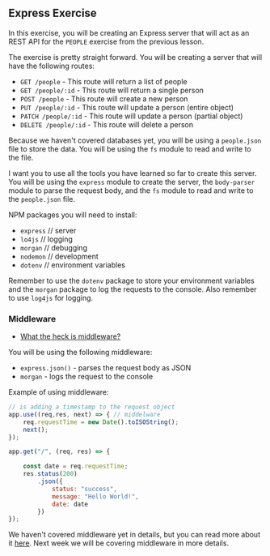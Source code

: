 ## Express Exercise

In this exercise, you will be creating an Express server that will act as an REST API for the `PEOPLE` exercise from the previous lesson.

The exercise is pretty straight forward. You will be creating a server that will have the following routes:

- `GET /people` - This route will return a list of people
- `GET /people/:id` - This route will return a single person
- `POST /people` - This route will create a new person
- `PUT /people/:id` - This route will update a person (entire object)
- `PATCH /people/:id` - This route will update a person (partial object)
- `DELETE /people/:id` - This route will delete a person

Because  we haven't covered databases yet, you will be using a `people.json` file to store the data. 
You will be using the `fs` module to read and write to the file.

I want you to use all the tools you have learned so far to create this server. You will be using the `express` module 
to create the server, the `body-parser` module to parse the request body, and the `fs` module to read and write to the `people.json` file.

NPM packages you will need to install:

- `express` // server
- `lo4js` // logging
- `morgan` // debugging
- `nodemon` // development
- `dotenv` // environment variables

Remember to use the `dotenv` package to store your environment variables and the `morgan` package to log the requests to the console. Also remember to use `log4js` for logging.

### Middleware

- [What the heck is middleware?](https://www.youtube.com/watch?v=MIr1oxQ3pao)

You will be using the following middleware:

- `express.json()` - parses the request body as JSON
- `morgan` - logs the request to the console

Example of using middleware:

```js   
// is adding a timestamp to the request object
app.use((req,res, next) => { // middelware
    req.requestTime = new Date().toISOString();
    next();
});

app.get("/", (req, res) => {

    const date = req.requestTime;
    res.status(200)
        .json({
            status: "success",
            message: "Hello World!",
            date: date
        })
});


```

We haven't covered middleware yet in details, but you can read more about it [here](https://expressjs.com/en/guide/using-middleware.html).
Next week we will be covering middleware in more details.

